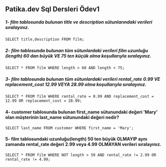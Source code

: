 ## Patika.dev Sql Dersleri Ödev1
##### 1- film tablosunda bulunan title ve description sütunlarındaki verileri sıralayınız.
``` SELECT title,description FROM film; ```

##### 2- film tablosunda bulunan tüm sütunlardaki verileri film uzunluğu (length) 60 dan büyük VE 75 ten küçük olma koşullarıyla sıralayınız.
``` SELECT * FROM film WHERE length > 60 AND length < 75; ```

##### 3- film tablosunda bulunan tüm sütunlardaki verileri rental_rate 0.99 VE replacement_cost 12.99 VEYA 28.99 olma koşullarıyla sıralayınız.
``` SELECT * FROM film WHERE rental_rate = 0.99 AND replacement_cost = 12.99 OR replacement_cost = 28.99; ```

#### 4- customer tablosunda bulunan first_name sütunundaki değeri 'Mary' olan müşterinin last_name sütunundaki değeri nedir?
``` SELECT last_name FROM customer WHERE first_name = 'Mary'; ``` 

#### 5- film tablosundaki uzunluğu(length) 50 ten büyük OLMAYIP aynı zamanda rental_rate değeri 2.99 veya 4.99 OLMAYAN verileri sıralayınız.
``` SELECT * FROM film WHERE NOT length > 50 AND rental_rate != 2.99 OR rental_rate != 4.99; ```

